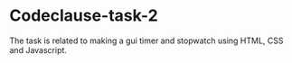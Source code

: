 # Codeclause-task-2
The task is related to making a gui timer and stopwatch using HTML, CSS and Javascript.
